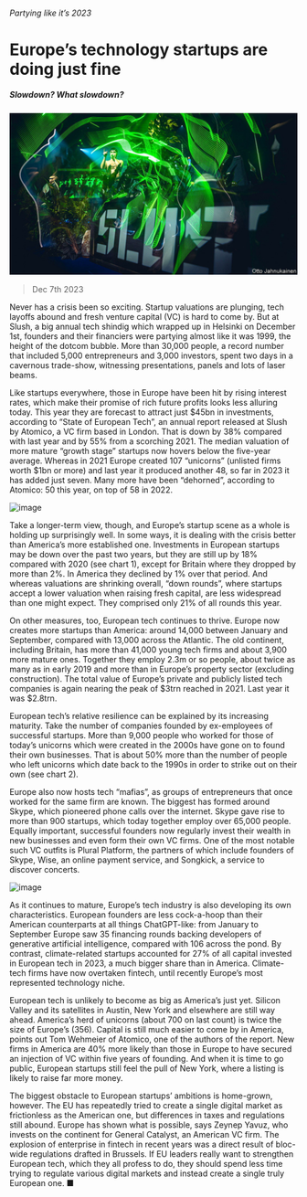 ###### Partying like it’s 2023

# Europe’s technology startups are doing just fine 

##### Slowdown? What slowdown? 

![image](images/20231209_WBP503.jpg) 

> Dec 7th 2023 

Never has a crisis been so exciting. Startup valuations are plunging, tech layoffs abound and fresh venture capital (VC) is hard to come by. But at Slush, a big annual tech shindig which wrapped up in Helsinki on December 1st, founders and their financiers were partying almost like it was 1999, the height of the dotcom bubble. More than 30,000 people, a record number that included 5,000 entrepreneurs and 3,000 investors, spent two days in a cavernous trade-show, witnessing presentations, panels and lots of laser beams. 

Like startups everywhere, those in Europe have been hit by rising interest rates, which make their promise of rich future profits looks less alluring today. This year they are forecast to attract just $45bn in investments, according to “State of European Tech”, an annual report released at Slush by Atomico, a VC firm based in London. That is down by 38% compared with last year and by 55% from a scorching 2021. The median valuation of more mature “growth stage” startups now hovers below the five-year average. Whereas in 2021 Europe created 107 “unicorns” (unlisted firms worth $1bn or more) and last year it produced another 48, so far in 2023 it has added just seven. Many more have been “dehorned”, according to Atomico: 50 this year, on top of 58 in 2022. 

![image](images/20231209_WBC634.png) 


Take a longer-term view, though, and Europe’s startup scene as a whole is holding up surprisingly well. In some ways, it is dealing with the crisis better than America’s more established one. Investments in European startups may be down over the past two years, but they are still up by 18% compared with 2020 (see chart 1), except for Britain where they dropped by more than 2%. In America they declined by 1% over that period. And whereas valuations are shrinking overall, “down rounds”, where startups accept a lower valuation when raising fresh capital, are less widespread than one might expect. They comprised only 21% of all rounds this year.

On other measures, too, European tech continues to thrive. Europe now creates more startups than America: around 14,000 between January and September, compared with 13,000 across the Atlantic. The old continent, including Britain, has more than 41,000 young tech firms and about 3,900 more mature ones. Together they employ 2.3m or so people, about twice as many as in early 2019 and more than in Europe’s property sector (excluding construction). The total value of Europe’s private and publicly listed tech companies is again nearing the peak of $3trn reached in 2021. Last year it was $2.8trn.

European tech’s relative resilience can be explained by its increasing maturity. Take the number of companies founded by ex-employees of successful startups. More than 9,000 people who worked for those of today’s unicorns which were created in the 2000s have gone on to found their own businesses. That is about 50% more than the number of people who left unicorns which date back to the 1990s in order to strike out on their own (see chart 2). 

Europe also now hosts tech “mafias”, as groups of entrepreneurs that once worked for the same firm are known. The biggest has formed around Skype, which pioneered phone calls over the internet. Skype gave rise to more than 900 startups, which today together employ over 65,000 people. Equally important, successful founders now regularly invest their wealth in new businesses and even form their own VC firms. One of the most notable such VC outfits is Plural Platform, the partners of which include founders of Skype, Wise, an online payment service, and Songkick, a service to discover concerts.

![image](images/20231209_WBC642.png) 


As it continues to mature, Europe’s tech industry is also developing its own characteristics. European founders are less cock-a-hoop than their American counterparts at all things ChatGPT-like: from January to September Europe saw 35 financing rounds backing developers of generative artificial intelligence, compared with 106 across the pond. By contrast, climate-related startups accounted for 27% of all capital invested in European tech in 2023, a much bigger share than in America. Climate-tech firms have now overtaken fintech, until recently Europe’s most represented technology niche.

European tech is unlikely to become as big as America’s just yet. Silicon Valley and its satellites in Austin, New York and elsewhere are still way ahead. America’s herd of unicorns (about 700 on last count) is twice the size of Europe’s (356). Capital is still much easier to come by in America, points out Tom Wehmeier of Atomico, one of the authors of the report. New firms in America are 40% more likely than those in Europe to have secured an injection of VC within five years of founding. And when it is time to go public, European startups still feel the pull of New York, where a listing is likely to raise far more money.

The biggest obstacle to European startups’ ambitions is home-grown, however. The EU has repeatedly tried to create a single digital market as frictionless as the American one, but differences in taxes and regulations still abound. Europe has shown what is possible, says Zeynep Yavuz, who invests on the continent for General Catalyst, an American VC firm. The explosion of enterprise in fintech in recent years was a direct result of bloc-wide regulations drafted in Brussels. If EU leaders really want to strengthen European tech, which they all profess to do, they should spend less time trying to regulate various digital markets and instead create a single truly European one. ■


